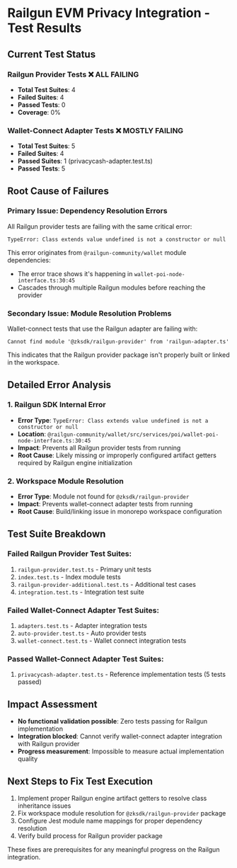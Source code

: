# Railgun EVM Privacy Integration - Test Results

## Current Test Status

### Railgun Provider Tests ❌ ALL FAILING
- **Total Test Suites**: 4
- **Failed Suites**: 4
- **Passed Tests**: 0
- **Coverage**: 0%

### Wallet-Connect Adapter Tests ❌ MOSTLY FAILING
- **Total Test Suites**: 5
- **Failed Suites**: 4
- **Passed Suites**: 1 (privacycash-adapter.test.ts)
- **Passed Tests**: 5

## Root Cause of Failures

### Primary Issue: Dependency Resolution Errors
All Railgun provider tests are failing with the same critical error:
```
TypeError: Class extends value undefined is not a constructor or null
```

This error originates from `@railgun-community/wallet` module dependencies:
- The error trace shows it's happening in `wallet-poi-node-interface.ts:30:45`
- Cascades through multiple Railgun modules before reaching the provider

### Secondary Issue: Module Resolution Problems
Wallet-connect tests that use the Railgun adapter are failing with:
```
Cannot find module '@zksdk/railgun-provider' from 'railgun-adapter.ts'
```

This indicates that the Railgun provider package isn't properly built or linked in the workspace.

## Detailed Error Analysis

### 1. Railgun SDK Internal Error
- **Error Type**: `TypeError: Class extends value undefined is not a constructor or null`
- **Location**: `@railgun-community/wallet/src/services/poi/wallet-poi-node-interface.ts:30:45`
- **Impact**: Prevents all Railgun provider tests from running
- **Root Cause**: Likely missing or improperly configured artifact getters required by Railgun engine initialization

### 2. Workspace Module Resolution
- **Error Type**: Module not found for `@zksdk/railgun-provider`
- **Impact**: Prevents wallet-connect adapter tests from running
- **Root Cause**: Build/linking issue in monorepo workspace configuration

## Test Suite Breakdown

### Failed Railgun Provider Test Suites:
1. `railgun-provider.test.ts` - Primary unit tests
2. `index.test.ts` - Index module tests
3. `railgun-provider-additional.test.ts` - Additional test cases
4. `integration.test.ts` - Integration test suite

### Failed Wallet-Connect Adapter Test Suites:
1. `adapters.test.ts` - Adapter integration tests
2. `auto-provider.test.ts` - Auto provider tests
3. `wallet-connect.test.ts` - Wallet connect integration tests

### Passed Wallet-Connect Adapter Test Suites:
1. `privacycash-adapter.test.ts` - Reference implementation tests (5 tests passed)

## Impact Assessment
- **No functional validation possible**: Zero tests passing for Railgun implementation
- **Integration blocked**: Cannot verify wallet-connect adapter integration with Railgun provider
- **Progress measurement**: Impossible to measure actual implementation quality

## Next Steps to Fix Test Execution
1. Implement proper Railgun engine artifact getters to resolve class inheritance issues
2. Fix workspace module resolution for `@zksdk/railgun-provider` package
3. Configure Jest module name mappings for proper dependency resolution
4. Verify build process for Railgun provider package

These fixes are prerequisites for any meaningful progress on the Railgun integration.
